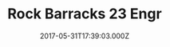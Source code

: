 ---
date: 2017-05-31T17:39:03.000Z
title: Rock Barracks 23 Engr
latitude: 52.083250086624965
longitude: 1.384471199268997
url: https://www.army.mod.uk/who-we-are/corps-regiments-and-units/corps-of-royal-engineers
category: checkin
---